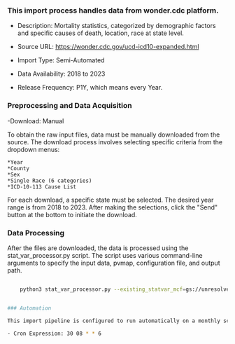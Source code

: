 ### This import process handles data from wonder.cdc platform.

- Description: Mortality statistics, categorized by demographic factors and specific causes of death, location, race at state level.

- Source URL: https://wonder.cdc.gov/ucd-icd10-expanded.html

- Import Type: Semi-Automated

- Data Availability: 2018 to 2023

- Release Frequency: P1Y, which means every Year.

### Preprocessing and Data Acquisition

-Download: Manual

To obtain the raw input files, data must be manually downloaded from the source. The download process involves selecting specific criteria from the dropdown menus:

	*Year
	*County
	*Sex
	*Single Race (6 categories)
	*ICD-10-113 Cause List

For each download, a specific state must be selected. The desired year range is from 2018 to 2023. After making the selections, click the "Send" button at the bottom to initiate the download.


### Data Processing

After the files are downloaded, the data is processed using the stat_var_processor.py script. The script uses various command-line arguments to specify the input data, pvmap, configuration file, and output path.


```bash

    python3 stat_var_processor.py --existing_statvar_mcf=gs://unresolved_mcf/scripts/statvar/stat_vars.mcf --input_data=gs://unresolved_mcf/cdc/UnderlyingCause/Single_Race/latest/input_files/*.csv  --pv_map=../../statvar_imports/us_cdc/single_race/single_race_pvmap.csv --config_file=../../statvar_imports/us_cdc/single_race/single_race_metadata.csv --output_path=../../statvar_imports/us_cdc/single_race/output/mortality_underlying_cause_single_race


### Automation

This import pipeline is configured to run automatically on a monthly schedule.

- Cron Expression: 30 08 * * 6

